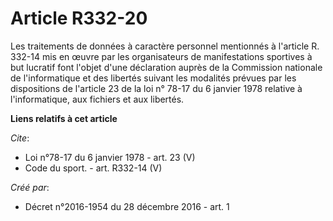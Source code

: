 # Article R332-20

Les traitements de données à caractère personnel mentionnés à l'article R. 332-14 mis en œuvre par les organisateurs de
manifestations sportives à but lucratif font l'objet d'une déclaration auprès de la Commission nationale de l'informatique et
des libertés suivant les modalités prévues par les dispositions de l'article 23 de la loi n° 78-17 du 6 janvier 1978 relative
à l'informatique, aux fichiers et aux libertés.

**Liens relatifs à cet article**

_Cite_:

  - Loi n°78-17 du 6 janvier 1978 - art. 23 (V)
  - Code du sport. - art. R332-14 (V)

_Créé par_:

  - Décret n°2016-1954 du 28 décembre 2016 - art. 1

